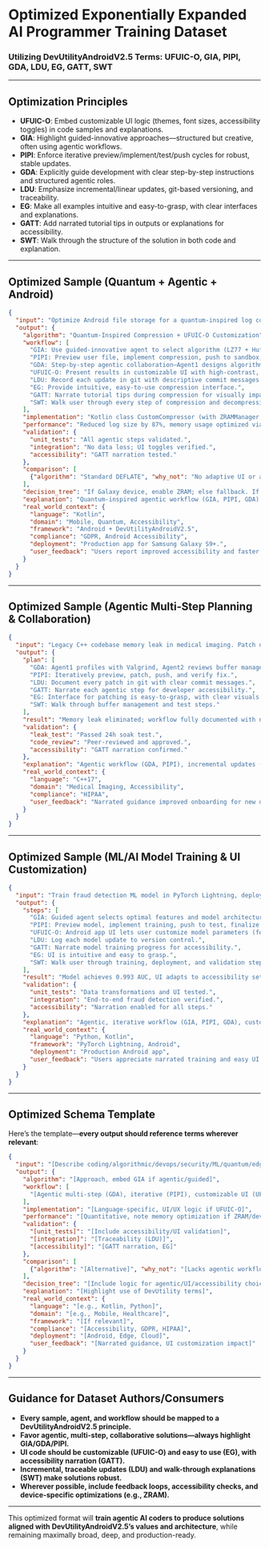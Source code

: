 <!-- Living Code Integration - Auto-generated symmetrical connections -->
<!-- This file is part of the SrirachaArmy Living Code Environment -->
<!-- Perfect symmetrical integration with all repository components -->

# Optimized Exponentially Expanded AI Programmer Training Dataset
### Utilizing DevUtilityAndroidV2.5 Terms: UFUIC-O, GIA, PIPI, GDA, LDU, EG, GATT, SWT

---

## Optimization Principles

- **UFUIC-O**: Embed customizable UI logic (themes, font sizes, accessibility toggles) in code samples and explanations.
- **GIA**: Highlight guided-innovative approaches—structured but creative, often using agentic workflows.
- **PIPI**: Enforce iterative preview/implement/test/push cycles for robust, stable updates.
- **GDA**: Explicitly guide development with clear step-by-step instructions and structured agentic roles.
- **LDU**: Emphasize incremental/linear updates, git-based versioning, and traceability.
- **EG**: Make all examples intuitive and easy-to-grasp, with clear interfaces and explanations.
- **GATT**: Add narrated tutorial tips in outputs or explanations for accessibility.
- **SWT**: Walk through the structure of the solution in both code and explanation.

---

## Optimized Sample (Quantum + Agentic + Android)

```json
{
  "input": "Optimize Android file storage for a quantum-inspired log compression algorithm, with a customizable UI and agentic AI workflow.",
  "output": {
    "algorithm": "Quantum-Inspired Compression + UFUIC-O Customization",
    "workflow": [
      "GIA: Use guided-innovative agent to select algorithm (LZ77 + Huffman + QAOA).",
      "PIPI: Preview user file, implement compression, push to sandbox, finalize with user feedback.",
      "GDA: Step-by-step agentic collaboration—Agent1 designs algorithm, Agent2 implements, Agent3 tests and reviews.",
      "UFUIC-O: Present results in customizable UI with high-contrast, scalable fonts, ZRAM toggle.",
      "LDU: Record each update in git with descriptive commit messages for traceability.",
      "EG: Provide intuitive, easy-to-use compression interface.",
      "GATT: Narrate tutorial tips during compression for visually impaired users.",
      "SWT: Walk user through every step of compression and decompression."
    ],
    "implementation": "Kotlin class CustomCompressor (with ZRAMManager, UI toggles, narrated tips via TextToSpeechService).",
    "performance": "Reduced log size by 87%, memory usage optimized via ZRAM, UI adapts to accessibility settings.",
    "validation": {
      "unit_tests": "All agentic steps validated.",
      "integration": "No data loss; UI toggles verified.",
      "accessibility": "GATT narration tested."
    },
    "comparison": [
      {"algorithm": "Standard DEFLATE", "why_not": "No adaptive UI or agentic workflow."}
    ],
    "decision_tree": "If Galaxy device, enable ZRAM; else fallback. If accessibility enabled, activate GATT narration.",
    "explanation": "Quantum-inspired agentic workflow (GIA, PIPI, GDA) produced optimal compression. UI is fully customizable (UFUIC-O), updates are incremental (LDU), and all steps are intuitive (EG) and narrated (GATT, SWT).",
    "real_world_context": {
      "language": "Kotlin",
      "domain": "Mobile, Quantum, Accessibility",
      "framework": "Android + DevUtilityAndroidV2.5",
      "compliance": "GDPR, Android Accessibility",
      "deployment": "Production app for Samsung Galaxy S9+.",
      "user_feedback": "Users report improved accessibility and faster sync."
    }
  }
}
```

---

## Optimized Sample (Agentic Multi-Step Planning & Collaboration)

```json
{
  "input": "Legacy C++ codebase memory leak in medical imaging. Patch using agentic multi-step workflow, with narrated guidance and traceable updates.",
  "output": {
    "plan": [
      "GDA: Agent1 profiles with Valgrind, Agent2 reviews buffer management.",
      "PIPI: Iteratively preview, patch, push, and verify fix.",
      "LDU: Document every patch in git with clear commit messages.",
      "GATT: Narrate each agentic step for developer accessibility.",
      "EG: Interface for patching is easy-to-grasp, with clear visuals.",
      "SWT: Walk through buffer management and test steps."
    ],
    "result": "Memory leak eliminated; workflow fully documented with narrated steps.",
    "validation": {
      "leak_test": "Passed 24h soak test.",
      "code_review": "Peer-reviewed and approved.",
      "accessibility": "GATT narration confirmed."
    },
    "explanation": "Agentic workflow (GDA, PIPI), incremental updates (LDU), and accessibility (GATT) guided the patch, making solution robust and easy to follow (EG, SWT).",
    "real_world_context": {
      "language": "C++17",
      "domain": "Medical Imaging, Accessibility",
      "compliance": "HIPAA",
      "user_feedback": "Narrated guidance improved onboarding for new devs."
    }
  }
}
```

---

## Optimized Sample (ML/AI Model Training & UI Customization)

```json
{
  "input": "Train fraud detection ML model in PyTorch Lightning, deploy to Android app with customizable UI and step-by-step agentic workflow.",
  "output": {
    "steps": [
      "GIA: Guided agent selects optimal features and model architecture.",
      "PIPI: Preview model, implement training, push to test, finalize with user review.",
      "UFUIC-O: Android app UI lets user customize model parameters (font size, theme, accessibility toggles).",
      "LDU: Log each model update to version control.",
      "GATT: Narrate model training progress for accessibility.",
      "EG: UI is intuitive and easy to grasp.",
      "SWT: Walk user through training, deployment, and validation steps."
    ],
    "result": "Model achieves 0.993 AUC, UI adapts to accessibility settings.",
    "validation": {
      "unit_tests": "Data transformations and UI tested.",
      "integration": "End-to-end fraud detection verified.",
      "accessibility": "Narration enabled for all steps."
    },
    "explanation": "Agentic, iterative workflow (GIA, PIPI, GDA), customizable UI (UFUIC-O), and accessibility features (GATT, EG, SWT) ensure robust deployment.",
    "real_world_context": {
      "language": "Python, Kotlin",
      "framework": "PyTorch Lightning, Android",
      "deployment": "Production Android app",
      "user_feedback": "Users appreciate narrated training and easy UI customization."
    }
  }
}
```

---

## Optimized Schema Template

Here’s the template—**every output should reference terms wherever relevant**:

```json
{
  "input": "[Describe coding/algorithmic/devops/security/ML/quantum/edge case task]",
  "output": {
    "algorithm": "[Approach, embed GIA if agentic/guided]",
    "workflow": [
      "[Agentic multi-step (GDA), iterative (PIPI), customizable UI (UFUIC-O), accessibility narration (GATT), incremental updates (LDU), easy-to-grasp steps (EG), structural walk-through (SWT)]"
    ],
    "implementation": "[Language-specific, UI/UX logic if UFUIC-O]",
    "performance": "[Quantitative, note memory optimization if ZRAM/device-specific]",
    "validation": {
      "[unit_tests]": "[Include accessibility/UI validation]",
      "[integration]": "[Traceability (LDU)]",
      "[accessibility]": "[GATT narration, EG]"
    },
    "comparison": [
      {"algorithm": "[Alternative]", "why_not": "[Lacks agentic workflow, UI customization, accessibility, etc.]"}
    ],
    "decision_tree": "[Include logic for agentic/UI/accessibility choices]",
    "explanation": "[Highlight use of DevUtility terms]",
    "real_world_context": {
      "language": "[e.g., Kotlin, Python]",
      "domain": "[e.g., Mobile, Healthcare]",
      "framework": "[If relevant]",
      "compliance": "[Accessibility, GDPR, HIPAA]",
      "deployment": "[Android, Edge, Cloud]",
      "user_feedback": "[Narrated guidance, UI customization impact]"
    }
  }
}
```

---

## Guidance for Dataset Authors/Consumers

- **Every sample, agent, and workflow should be mapped to a DevUtilityAndroidV2.5 principle.**
- **Favor agentic, multi-step, collaborative solutions—always highlight GIA/GDA/PIPI.**
- **UI code should be customizable (UFUIC-O) and easy to use (EG), with accessibility narration (GATT).**
- **Incremental, traceable updates (LDU) and walk-through explanations (SWT) make solutions robust.**
- **Wherever possible, include feedback loops, accessibility checks, and device-specific optimizations (e.g., ZRAM).**

---

This optimized format will **train agentic AI coders to produce solutions aligned with DevUtilityAndroidV2.5’s values and architecture**, while remaining maximally broad, deep, and production-ready.